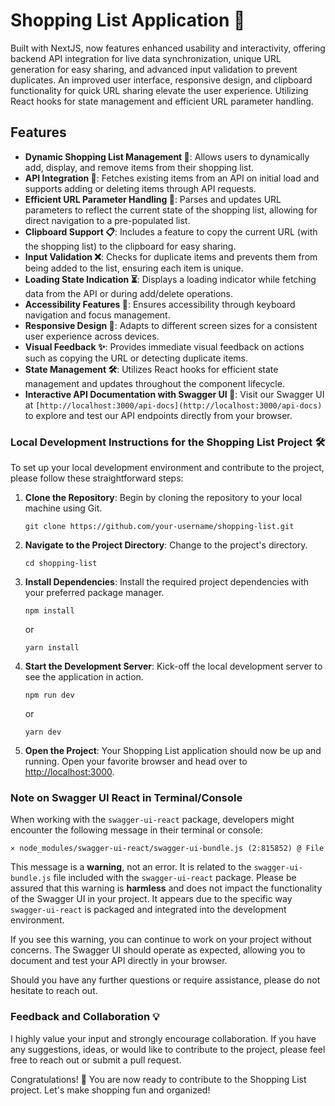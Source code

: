 # Shopping List Application 🛒

Built with NextJS, now features enhanced usability and interactivity, offering backend API integration for live data synchronization, unique URL generation for easy sharing, and advanced input validation to prevent duplicates. An improved user interface, responsive design, and clipboard functionality for quick URL sharing elevate the user experience. Utilizing React hooks for state management and efficient URL parameter handling.

## Features

-   **Dynamic Shopping List Management 📝**: Allows users to dynamically add, display, and remove items from their shopping list.
-   **API Integration 🔄**: Fetches existing items from an API on initial load and supports adding or deleting items through API requests.
-   **Efficient URL Parameter Handling 🔧**: Parses and updates URL parameters to reflect the current state of the shopping list, allowing for direct navigation to a pre-populated list.
-   **Clipboard Support 📋**: Includes a feature to copy the current URL (with the shopping list) to the clipboard for easy sharing.
-   **Input Validation ❌**: Checks for duplicate items and prevents them from being added to the list, ensuring each item is unique.
-   **Loading State Indication ⏳**: Displays a loading indicator while fetching data from the API or during add/delete operations.
-   **Accessibility Features 🤝**: Ensures accessibility through keyboard navigation and focus management.
-   **Responsive Design 📱**: Adapts to different screen sizes for a consistent user experience across devices.
-   **Visual Feedback ✨**: Provides immediate visual feedback on actions such as copying the URL or detecting duplicate items.
-   **State Management 🛠️**: Utilizes React hooks for efficient state management and updates throughout the component lifecycle.
-   **Interactive API Documentation with Swagger UI 📄**: Visit our Swagger UI at `[http://localhost:3000/api-docs](http://localhost:3000/api-docs)` to explore and test our API endpoints directly from your browser.

### Local Development Instructions for the Shopping List Project 🛠️

To set up your local development environment and contribute to the project, please follow these straightforward steps:

1. **Clone the Repository**: Begin by cloning the repository to your local machine using Git.

    ```
    git clone https://github.com/your-username/shopping-list.git
    ```

2. **Navigate to the Project Directory**: Change to the project's directory.

    ```
    cd shopping-list
    ```

3. **Install Dependencies**: Install the required project dependencies with your preferred package manager.

    ```
    npm install
    ```

    or

    ```
    yarn install
    ```

4. **Start the Development Server**: Kick-off the local development server to see the application in action.

    ```
    npm run dev
    ```

    or

    ```
    yarn dev
    ```

5. **Open the Project**: Your Shopping List application should now be up and running. Open your favorite browser and head over to [http://localhost:3000](http://localhost:3000).

### Note on Swagger UI React in Terminal/Console

When working with the `swagger-ui-react` package, developers might encounter the following message in their terminal or console:

```
⨯ node_modules/swagger-ui-react/swagger-ui-bundle.js (2:815852) @ File
```

This message is a **warning**, not an error. It is related to the `swagger-ui-bundle.js` file included with the `swagger-ui-react` package. Please be assured that this warning is **harmless** and does not impact the functionality of the Swagger UI in your project. It appears due to the specific way `swagger-ui-react` is packaged and integrated into the development environment.

If you see this warning, you can continue to work on your project without concerns. The Swagger UI should operate as expected, allowing you to document and test your API directly in your browser.

Should you have any further questions or require assistance, please do not hesitate to reach out.

### Feedback and Collaboration 💡

I highly value your input and strongly encourage collaboration. If you have any suggestions, ideas, or would like to contribute to the project, please feel free to reach out or submit a pull request.

Congratulations! 🎉 You are now ready to contribute to the Shopping List project. Let's make shopping fun and organized!

